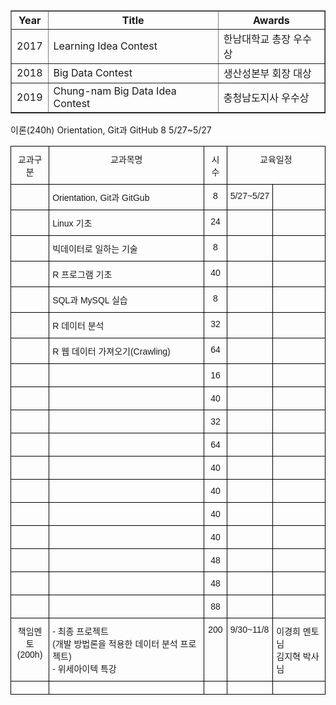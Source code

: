 <table border="1">
  <th>Year</th>
  <th>Title</th>
  <th>Awards</th>
  <tr><!-- 첫번째 줄 시작 -->
    <td>2017</td>
    <td>Learning Idea Contest</td>
    <td>한남대학교 총장 우수상</td>
  </tr><!-- 첫번째 줄 끝 -->
  <tr><!-- 두번째 줄 시작 -->
    <td>2018</td>
    <td>Big Data Contest</td>
    <td>생산성본부 회장 대상</td>
  </tr><!-- 두번째 줄 끝 -->
  <tr><!-- 세번째 줄 시작 -->
    <td>2019</td>
    <td>Chung-nam Big Data Idea Contest</td>
    <td>충청남도지사 우수상</td>
  </tr><!-- 세번째 줄 끝 --> 
</table>



<td rowspan="9" align = "center">이론(240h)</td>
<td>Orientation, Git과 GitHub</td>
<td>8</td>
<td>5/27~5/27</td>
<td></td>


<style type="text/css">
.tg  {border-collapse:collapse;border-spacing:0;}
.tg td{border-color:black;border-style:solid;border-width:1px;font-family:Arial, sans-serif;font-size:14px;
  overflow:hidden;padding:10px 5px;word-break:normal;}
.tg th{border-color:black;border-style:solid;border-width:1px;font-family:Arial, sans-serif;font-size:14px;
  font-weight:normal;overflow:hidden;padding:10px 5px;word-break:normal;}
.tg .tg-k9ij{font-family:"Lucida Sans Unicode", "Lucida Grande", sans-serif !important;;text-align:center;vertical-align:top}
.tg .tg-td0d{font-family:"Lucida Sans Unicode", "Lucida Grande", sans-serif !important;;text-align:left;vertical-align:top}
</style>
<table class="tg">
<thead>
  <tr>
    <th class="tg-k9ij">교과구분</th>
    <th class="tg-k9ij">교과목명</th>
    <th class="tg-k9ij">시수</th>
    <th class="tg-k9ij" colspan="2">교육일정</th>
  </tr>
</thead>
<tbody>
  <tr>
    <td class="tg-td0d"></td>
    <td class="tg-td0d">Orientation, Git과 GitGub</td>
    <td class="tg-k9ij">8</td>
    <td class="tg-td0d">5/27~5/27</td>
    <td class="tg-td0d"></td>
  </tr>
  <tr>
    <td class="tg-td0d"></td>
    <td class="tg-td0d">Linux 기초</td>
    <td class="tg-k9ij">24</td>
    <td class="tg-td0d"></td>
    <td class="tg-td0d"></td>
  </tr>
  <tr>
    <td class="tg-td0d"></td>
    <td class="tg-td0d">빅데이터로 일하는 기술</td>
    <td class="tg-k9ij">8</td>
    <td class="tg-td0d"></td>
    <td class="tg-td0d"></td>
  </tr>
  <tr>
    <td class="tg-td0d"></td>
    <td class="tg-td0d">R 프로그램 기초</td>
    <td class="tg-k9ij">40</td>
    <td class="tg-td0d"></td>
    <td class="tg-td0d"></td>
  </tr>
  <tr>
    <td class="tg-td0d"></td>
    <td class="tg-td0d">SQL과 MySQL 실습</td>
    <td class="tg-k9ij">8</td>
    <td class="tg-td0d"></td>
    <td class="tg-td0d"></td>
  </tr>
  <tr>
    <td class="tg-td0d"></td>
    <td class="tg-td0d">R 데이터 분석</td>
    <td class="tg-k9ij">32</td>
    <td class="tg-td0d"></td>
    <td class="tg-td0d"></td>
  </tr>
  <tr>
    <td class="tg-td0d"></td>
    <td class="tg-td0d">R 웹 데이터 가져오기(Crawling)</td>
    <td class="tg-k9ij">64</td>
    <td class="tg-td0d"></td>
    <td class="tg-td0d"></td>
  </tr>
  <tr>
    <td class="tg-td0d"></td>
    <td class="tg-td0d"></td>
    <td class="tg-k9ij">16</td>
    <td class="tg-td0d"></td>
    <td class="tg-td0d"></td>
  </tr>
  <tr>
    <td class="tg-td0d"></td>
    <td class="tg-td0d"></td>
    <td class="tg-k9ij">40</td>
    <td class="tg-td0d"></td>
    <td class="tg-td0d"></td>
  </tr>
  <tr>
    <td class="tg-td0d"></td>
    <td class="tg-td0d"></td>
    <td class="tg-k9ij">32</td>
    <td class="tg-td0d"></td>
    <td class="tg-td0d"></td>
  </tr>
  <tr>
    <td class="tg-td0d"></td>
    <td class="tg-td0d"></td>
    <td class="tg-k9ij">64</td>
    <td class="tg-td0d"></td>
    <td class="tg-td0d"></td>
  </tr>
  <tr>
    <td class="tg-td0d"></td>
    <td class="tg-td0d"></td>
    <td class="tg-k9ij">40</td>
    <td class="tg-td0d"></td>
    <td class="tg-td0d"></td>
  </tr>
  <tr>
    <td class="tg-td0d"></td>
    <td class="tg-td0d"></td>
    <td class="tg-k9ij">40</td>
    <td class="tg-td0d"></td>
    <td class="tg-td0d"></td>
  </tr>
  <tr>
    <td class="tg-td0d"></td>
    <td class="tg-td0d"></td>
    <td class="tg-k9ij">40</td>
    <td class="tg-td0d"></td>
    <td class="tg-td0d"></td>
  </tr>
  <tr>
    <td class="tg-td0d"></td>
    <td class="tg-td0d"></td>
    <td class="tg-k9ij">40</td>
    <td class="tg-td0d"></td>
    <td class="tg-td0d"></td>
  </tr>
  <tr>
    <td class="tg-td0d"></td>
    <td class="tg-td0d"></td>
    <td class="tg-k9ij">48</td>
    <td class="tg-td0d"></td>
    <td class="tg-td0d"></td>
  </tr>
  <tr>
    <td class="tg-td0d"></td>
    <td class="tg-td0d"></td>
    <td class="tg-k9ij">48</td>
    <td class="tg-td0d"></td>
    <td class="tg-td0d"></td>
  </tr>
  <tr>
    <td class="tg-td0d"></td>
    <td class="tg-td0d"></td>
    <td class="tg-k9ij">88</td>
    <td class="tg-td0d"></td>
    <td class="tg-td0d"></td>
  </tr>
  <tr>
    <td class="tg-k9ij">책임멘토<br>(200h)</td>
    <td class="tg-td0d">- 최종 프로젝트<br>(개발 방법론을 적용한 데이터 분석 프로젝트)<br>- 위세아이텍 특강</td>
    <td class="tg-k9ij">200<br></td>
    <td class="tg-td0d">9/30~11/8<br><br></td>
    <td class="tg-td0d">이경희 멘토님<br>김지혁 박사님</td>
  </tr>
  <tr>
    <td class="tg-td0d"></td>
    <td class="tg-td0d"></td>
    <td class="tg-k9ij"></td>
    <td class="tg-td0d"></td>
    <td class="tg-td0d"></td>
  </tr>
</tbody>
</table>
